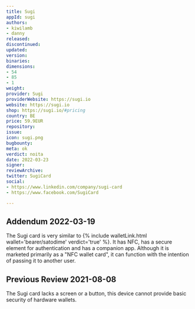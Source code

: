 ```yaml
---
title: Sugi
appId: sugi
authors:
- kiwilamb
- danny
released: 
discontinued: 
updated: 
version: 
binaries: 
dimensions:
- 54
- 85
- 1
weight: 
provider: Sugi
providerWebsite: https://sugi.io
website: https://sugi.io
shop: https://sugi.io/#pricing
country: BE
price: 59.9EUR
repository: 
issue: 
icon: sugi.png
bugbounty: 
meta: ok
verdict: noita
date: 2022-03-23
signer: 
reviewArchive: 
twitter: SugiCard
social:
- https://www.linkedin.com/company/sugi-card
- https://www.facebook.com/SugiCard

---
```


## Addendum 2022-03-19

The Sugi card is very similar to {% include walletLink.html wallet='bearer/satodime' verdict='true' %}. It has NFC, has a secure element for authentication and has a companion app. Although it is marketed primarily as a "NFC wallet card", it can function with the intention of passing it to another user. 

## Previous Review 2021-08-08

The Sugi card lacks a screen or a button, this device cannot provide basic security of hardware wallets.